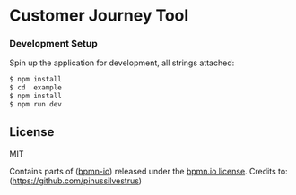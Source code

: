 # Customer Journey Tool


### Development Setup

Spin up the application for development, all strings attached:

```sh
$ npm install
$ cd  example
$ npm install
$ npm run dev
```


## License

MIT

Contains parts of ([bpmn-io](https://github.com/bpmn-io)) released under the [bpmn.io license](http://bpmn.io/license).
Credits to: (https://github.com/pinussilvestrus)
